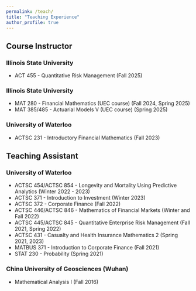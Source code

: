 ```yaml
---
permalink: /teach/
title: "Teaching Experience"
author_profile: true
---
```


<h2>Course Instructor</h2>
<h3>Illinois State University</h3>

* ACT 455 - Quantitative Risk Management (Fall 2025)

<h3>Illinois State University</h3>

* MAT 280 - Financial Mathematics (UEC course) (Fall 2024, Spring 2025)
* MAT 385/485 - Actuarial Models V (UEC course) (Spring 2025)

<h3>University of Waterloo</h3>

* ACTSC 231 - Introductory Financial Mathematics (Fall 2023)


<h2>Teaching Assistant</h2>
<h3>University of Waterloo</h3>

* ACTSC 454/ACTSC 854 - Longevity and Mortality Using Predictive Analytics (Winter 2022 - 2023)
* ACTSC 371 - Introduction to Investment (Winter 2023)
* ACTSC 372 - Corporate Finance (Fall 2022)
* ACTSC 446/ACTSC 846 - Mathematics of Financial Markets (Winter and Fall 2022)
* ACTSC 445/ACTSC 845 - Quantitative Enterprise Risk Management (Fall 2021, Spring 2022)
* ACTSC 431 - Casualty and Health Insurance Mathematics 2 (Spring 2021, 2023)
* MATBUS 371 - Introduction to Corporate Finance (Fall 2021)
* STAT 230 - Probability (Spring 2021)

<h3>China University of Geosciences (Wuhan)</h3>

* Mathematical Analysis I (Fall 2016)
